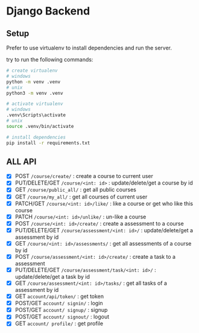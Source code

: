 # Django Backend

## Setup

Prefer to use virtualenv to install dependencies and run the server.

try to run the following commands:

```bash
# create virtualenv
# windows
python -m venv .venv
# unix
python3 -m venv .venv

# activate virtualenv
# windows
.venv\Scripts\activate
# unix
source .venv/bin/activate

# install dependencies
pip install -r requirements.txt
```
## ALL API

- [x] POST `/course/create/` : create a course to current user
- [x] PUT/DELETE/GET `/course/<int: id>` : update/delete/get a course by id
- [x] GET `/course/public_all/` : get all public courses
- [x] GET `/course/my_all/` : get all courses of current user
- [x] PATCH/GET `/course/<int: id>/like/` : like a course or get who like this course
- [x] PATCH `/course/<int: id>/unlike/` : un-like a course
- [x] POST `/course/<int: id>/create/` : create a assessment to a course
- [x] PUT/DELETE/GET `/course/assessment/<int: id>/` : update/delete/get a assessment by id
- [x] GET `/course/<int: id>/assessments/` : get all assessments of a course by id
- [x] POST `/course/assessment/<int: id>/create/` : create a task to a assessment
- [x] PUT/DELETE/GET `/course/assessment/task/<int: id>/` : update/delete/get a task by id
- [x] GET `/course/assessment/<int: id>/tasks/` : get all tasks of a assessment by id
- [x] GET `account/api/token/` : get token
- [x] POST/GET `account/ signin/` : login
- [x] POST/GET `account/ signup/` : signup
- [x] POST/GET `account/ signout/` : logout
- [x] GET `account/ profile/` : get profile